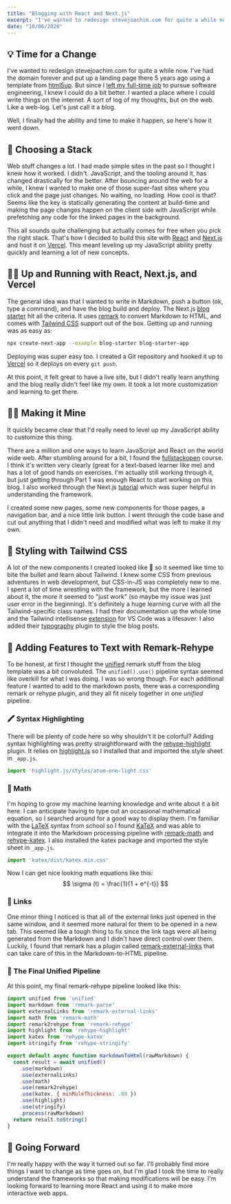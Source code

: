 ```yaml
---
title: "Blogging with React and Next.js"
excerpt: "I've wanted to redesign stevejoachim.com for quite a while now. I've had the domain forever and put up a landing page there 5 years ago using a template from html5up. But since I left my full-time job to pursue software engineering, I knew I could do a bit better."
date: "10/06/2020"
---
```


## 💡 Time for a Change

I've wanted to redesign stevejoachim.com for quite a while now. I've had the domain forever and put up a landing page there 5 years ago using a template from [html5up](https://html5up.net). But since I [left my full-time job](../about) to pursue software engineering, I knew I could do a bit better. I wanted a place where I could write things on the internet. A sort of log of my thoughts, but on the web. Like a web-log. Let's just call it a blog.

Well, I finally had the ability and time to make it happen, so here's how it went down.

## 🥞 Choosing a Stack

Web stuff changes a lot. I had made simple sites in the past so I thought I knew how it worked. I didn't. JavaScript, and the tooling around it, has changed drastically for the better. After bouncing around the web for a while, I knew I wanted to make one of those super-fast sites where you click and the page just changes. No waiting, no loading. How cool is that? Seems like the key is statically generating the content at build-time and making the page changes happen on the client side with JavaScript while prefetching any code for the linked pages in the background.

This all sounds quite challenging but actually comes for free when you pick the right stack. That's how I decided to build this site with [React](https://Reactjs.org/) and [Next.js](https://nextjs.org/) and host it on [Vercel](https://vercel.com/). This meant leveling up my JavaScript ability pretty quickly and learning a lot of new concepts.

## 🏃‍♂️ Up and Running with React, Next.js, and Vercel

The general idea was that I wanted to write in Markdown, push a button (ok, type a command), and have the blog build and deploy. The Next.js [blog starter](https://github.com/vercel/next.js/tree/canary/examples/blog-starter) hit all the criteria. It uses [remark](https://github.com/remarkjs/remark) to convert Markdown to HTML, and comes with [Tailwind CSS](https://tailwindcss.com) support out of the box. Getting up and running was as easy as:

```bash
npx create-next-app --example blog-starter blog-starter-app
```

Deploying was super easy too. I created a Git repository and hooked it up to [Vercel](https://vercel.com/) so it deploys on every `git push`.

At this point, it felt great to have a live site, but I didn't really learn anything and the blog really didn't feel like my own. It took a lot more customization and learning to get there.

## 👨‍💻 Making it Mine

It quickly became clear that I'd really need to level up my JavaScript ability to customize this thing.

There are a million and one ways to learn JavaScript and React on the world wide web. After stumbling around for a bit, I found the [fullstackopen](https://fullstackopen.com/en/) course. I think it's written very clearly (great for a text-based learner like me) and has a lot of good hands on exercises. I'm actually still working through it, but just getting through Part 1 was enough React to start working on this blog. I also worked through the Next.js [tutorial](https://nextjs.org/learn/basics/create-nextjs-app) which was super helpful in understanding the framework.

I created some new pages, some new components for those pages, a navigation bar, and a nice little link button. I went through the code base and cut out anything that I didn't need and modified what was left to make it my own.

## 💅 Styling with Tailwind CSS

A lot of the new components I created looked like 💩 so it seemed like time to bite the bullet and learn about Tailwind. I knew some CSS from previous adventures in web development, but CSS-in-JS was completely new to me. I spent a lot of time wrestling with the framework, but the more I learned about it, the more it seemed to "just work" (so maybe my issue was just user error in the beginning). It's definitely a huge learning curve with all the Tailwind-specific class names. I had their documentation up the whole time and the Tailwind intellisense [extension](https://marketplace.visualstudio.com/items?itemName=bradlc.vscode-tailwindcss) for VS Code was a lifesaver. I also added their [typography](https://github.com/tailwindlabs/tailwindcss-typography) plugin to style the blog posts.

## 📝 Adding Features to Text with Remark-Rehype

To be honest, at first I thought the [unified](https://unifiedjs.com) remark stuff from the blog template was a bit convoluted. The `unified().use()` pipeline syntax seemed like overkill for what I was doing. I was so wrong though. For each additional feature I wanted to add to the markdown posts, there was a corresponding remark or rehype plugin, and they all fit nicely together in one *unified* pipeline.

### 🖍 Syntax Highlighting

There will be plenty of code here so why shouldn't it be colorful? Adding syntax highlighting was pretty straightforward with the [rehype-highlight](https://github.com/rehypejs/rehype-highlight) plugin. It relies on [highlight.js](https://highlightjs.org) so I installed that and imported the style sheet in `_app.js`.

```javascript
import 'highlight.js/styles/atom-one-light.css'
```

### 🧮 Math

I'm hoping to grow my machine learning knowledge and write about it a bit here. I can anticipate having to type out an occasional mathematical equation, so I searched around for a good way to display them. I'm familiar with the [LaTeX](https://www.latex-project.org) syntax from school so I found [KaTeX](https://katex.org) and was able to integrate it into the Markdown processing pipeline with [remark-math](https://github.com/remarkjs/remark-math) and [rehype-katex](https://github.com/remarkjs/remark-math/tree/HEAD/packages/rehype-katex). I also installed the katex package and imported the style sheet in `_app.js`.

```javascript
import 'katex/dist/katex.min.css'
```

Now I can get nice looking math equations like this:
$$
\sigma (t) = \frac{1}{1 + e^{-t}}
$$

### 🔗 Links

One minor thing I noticed is that all of the external links just opened in the same window, and it seemed more natural for them to be opened in a new tab. This seemed like a tough thing to fix since the link tags were all being generated from the Markdown and I didn't have direct control over them. Luckily, I found that remark has a plugin called [remark-external-links](https://github.com/remarkjs/remark-external-links) that can take care of this in the Markdown-to-HTML pipeline.

### 🧩 The Final Unified Pipeline

At this point, my final remark-rehype pipeline looked like this:

```javascript
import unified from 'unified'
import markdown from 'remark-parse'
import externalLinks from 'remark-external-links'
import math from 'remark-math'
import remark2rehype from 'remark-rehype'
import highlight from 'rehype-highlight'
import katex from 'rehype-katex'
import stringify from 'rehype-stringify'

export default async function markdownToHtml(rawMarkdown) {
  const result = await unified()
    .use(markdown)
    .use(externalLinks)
    .use(math)
    .use(remark2rehype)
    .use(katex, { minRuleThickness: .08 })
    .use(highlight)
    .use(stringify)
    .process(rawMarkdown)
  return result.toString()
}
```

## 🚀 Going Forward

I'm really happy with the way it turned out so far. I'll probably find more things I want to change as time goes on, but I'm glad I took the time to really understand the frameworks so that making modifications will be easy. I'm looking forward to learning more React and using it to make more interactive web apps.
